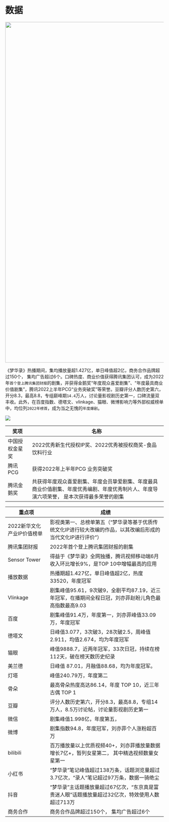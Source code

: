 # 数据


<img src="/image/data/guanfanghaibao.jpg" width="1080">

《梦华录》热播期间，集均播放量超1.427亿，单日峰值超2亿，商务合作品牌超过150个， 集均广告超过6个。口碑热度、商业价值获得腾讯集团认可，成为2022年`首个登上腾讯集团财报`的剧集，并获得金鹅奖“年度观众喜爱剧集”、“年度最具商业价值剧集”，腾讯2022上半年PCG“业务突破奖”等荣誉。豆瓣评分人数历史第六，开分8.3，最高8.8，专组巅峰期`14.4`万人，讨论量影视剧历史第一，口碑流量双丰收。此外，在百度指数、德塔文、vlinkage、猫眼、微博影响力等外部权威榜单中，均位列`2022年榜首`，成为当之无愧的`年度爆剧`。


![](/image/data/all-cc.jpg)

| 奖项 | 名称 |
| --- | --- |
| 中国授权金星奖 | 2022优秀新生代授权IP奖、2022优秀被授权商奖-食品饮料行业 |
| 腾讯PCG | 获得2022年上半年PCG 业务突破奖 |
| 腾讯金鹅奖 | 共获得年度观众喜爱剧集、年度会员挚爱剧集、年度最具商业价值剧集、年度优秀编剧、年度优秀制片人、年度导演六项荣誉， 是本次获得最多荣誉的剧集 |


| 重点项 | 成绩 |
| --- | --- |
| 2022新华文化产业IP价值榜单| 影视类第一、总榜单第五（“梦华录等基于优质传统文化IP进行较大改编的作品，以其改编后形成的当代文化IP进行评价”） |
| 腾讯集团财报 | 2022年首个登上腾讯集团财报的剧集 |
| Sensor Tower | 得益于《梦华录》全网独播，腾讯视频移动端6月收入环比增长9%，是TOP 10中增幅最高的应用 |
| 播放数据 | 热播期超1.427亿，单日峰值超2亿，热度33520，年度冠军 |
| Vlinkage | 剧集峰值95.61，9次破9，全剧平均87.19，近三年冠军，在播期间全程日冠，刘亦菲赵盼儿角色最高指数最高9.03 |
| 百度  | 剧集峰值91.4万，年度第一，刘亦菲峰值33.09万，年度冠军 |
| 德塔文 | 日峰值3.077，3次破3，28次破2.5，周峰值2.911，均值2.674，均为年度冠军 |
| 猫眼  | 峰值9888.7，近两年冠军，33次日冠，持续在榜112天，破在榜天数历史纪录 |
| 美兰德 | 日峰值 87.01，月融值88.68，均为年度冠军。 |
| 灯塔  | 峰值240.79万，年度第二 |
| 骨朵  | 最高骨朵热度高达86.14，年度 TOP 10，近三年古偶 TOP 1 |
| 豆瓣  | 评分人数历史第六，开分8.3，最高8.8，专组14万人，8.5万讨论帖，讨论量影视剧历史第一 |
| 微信  | 剧集峰值1.998亿，年度第五， |
| 微博  | 剧集指数94.8，年度冠军，刘亦菲个人涨粉超百万 |
| bilibili | 百万播放量以上优质视频40+，刘亦菲播放量数据增长7亿+，暂列女星第二， 其中精选视频数量女星第一 |
| 小红书 | “梦华录”笔记峰值超过138万条，话题浏览量超过3.7亿次，“录人”笔记超过97万条，数据一骑绝尘 |
| 抖音  | “梦华录”主话题播放量超过67亿次，“东京真是富贵迷人眼”话题播放量超过32亿次，特效使用人数超过713万 |
| 商务合作 | 商务合作品牌超过150个， 集均广告超过6个 |
